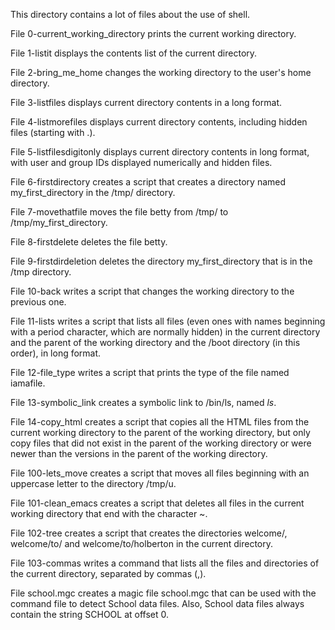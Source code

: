 This directory contains a lot of files about the use of shell.

File 0-current_working_directory prints the current working directory. 

File 1-listit displays the contents list of the current directory.

File 2-bring_me_home changes the working directory to the user's home directory.

File 3-listfiles displays current directory contents in a long format.

File 4-listmorefiles displays current directory contents, including hidden files (starting with .).

File 5-listfilesdigitonly displays current directory contents in long format, with user and group IDs displayed numerically and hidden files.

File 6-firstdirectory creates a script that creates a directory named my_first_directory in the /tmp/ directory.

File 7-movethatfile moves the file betty from /tmp/ to /tmp/my_first_directory.

File 8-firstdelete deletes the file betty.

File 9-firstdirdeletion deletes the directory my_first_directory that is in the /tmp directory.

File 10-back writes a script that changes the working directory to the previous one.

File 11-lists writes a script that lists all files (even ones with names beginning with a period character, which are normally hidden) in the current directory and the parent of the working directory and the /boot directory (in this order), in long format.

File 12-file_type writes a script that prints the type of the file named iamafile.

File 13-symbolic_link creates a symbolic link to /bin/ls, named _ls_.

File 14-copy_html creates a script that copies all the HTML files from the current working directory to the parent of the working directory, but only copy files that did not exist in the parent of the working directory or were newer than the versions in the parent of the working directory.

File 100-lets_move creates a script that moves all files beginning with an uppercase letter to the directory /tmp/u.

File 101-clean_emacs creates a script that deletes all files in the current working directory that end with the character ~.

File 102-tree creates a script that creates the directories welcome/, welcome/to/ and welcome/to/holberton in the current directory.

File 103-commas writes a command that lists all the files and directories of the current directory, separated by commas (,).

File school.mgc creates a magic file school.mgc that can be used with the command file to detect School data files. Also, School data files always contain the string SCHOOL at offset 0.
